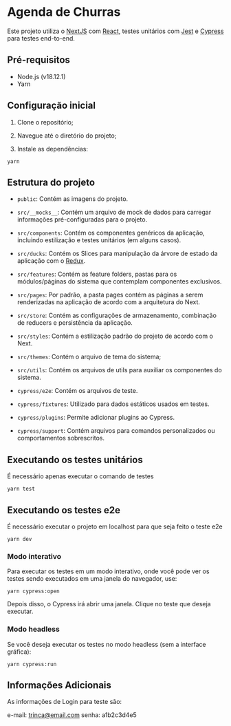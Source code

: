 # Agenda de Churras

Este projeto utiliza o [NextJS](https://nextjs.org/) com [React](https://react.dev/), testes unitários com [Jest](https://jestjs.io/pt-BR/) e [Cypress](https://www.cypress.io/) para testes end-to-end.

## Pré-requisitos

- Node.js (v18.12.1)
- Yarn

## Configuração inicial

1. Clone o repositório;

2. Navegue até o diretório do projeto;

3. Instale as dependências:

`yarn`

## Estrutura do projeto

- `public`: Contém as imagens do projeto.

- `src/__mocks__`: Contém um arquivo de mock de dados para carregar informações pré-configuradas para o projeto.
- `src/components`: Contém os componentes genéricos da aplicação, incluindo estilização e testes unitários (em alguns casos).
- `src/ducks`: Contém os Slices para manipulação da árvore de estado da aplicação com o [Redux](https://redux.js.org/).
- `src/features`: Contém as feature folders, pastas para os módulos/páginas do sistema que contemplam componentes exclusivos.
- `src/pages`: Por padrão, a pasta pages contém as páginas a serem renderizadas na aplicação de acordo com a arquitetura do Next.
- `src/store`: Contém as configurações de armazenamento, combinação de reducers e persistência da aplicação.
- `src/styles`: Contém a estilização padrão do projeto de acordo com o Next.
- `src/themes`: Contém o arquivo de tema do sistema;
- `src/utils`: Contém os arquivos de utils para auxiliar os componentes do sistema.

- `cypress/e2e`: Contém os arquivos de teste.
- `cypress/fixtures`: Utilizado para dados estáticos usados em testes.
- `cypress/plugins`: Permite adicionar plugins ao Cypress.
- `cypress/support`: Contém arquivos para comandos personalizados ou comportamentos sobrescritos.

## Executando os testes unitários

É necessário apenas executar o comando de testes

`yarn test`

## Executando os testes e2e

É necessário executar o projeto em localhost para que seja feito o teste e2e

`yarn dev`

### Modo interativo

Para executar os testes em um modo interativo, onde você pode ver os testes sendo executados em uma janela do navegador, use:

`yarn cypress:open`

Depois disso, o Cypress irá abrir uma janela. Clique no teste que deseja executar.

### Modo headless

Se você deseja executar os testes no modo headless (sem a interface gráfica):

`yarn cypress:run`

## Informações Adicionais

As informações de Login para teste são:

e-mail: trinca@email.com
senha: a1b2c3d4e5
